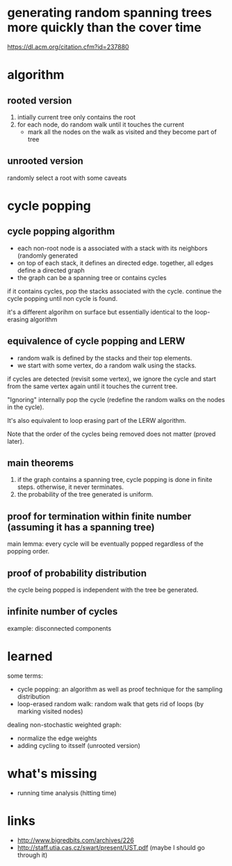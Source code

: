 # generating random spanning trees more quickly than the cover time

https://dl.acm.org/citation.cfm?id=237880

# algorithm

## rooted version

1. intially current tree only contains the root
2. for each node, do random walk until it touches the current 
   - mark all the nodes on the walk as visited and they become part of tree

## unrooted version

randomly select a root with some caveats



# cycle popping

## cycle popping algorithm

- each non-root node is a associated with a stack with its neighbors (randomly generated
- on top of each stack, it defines an directed edge. together, all edges define a directed graph
- the graph can be a spanning tree or contains cycles

if it contains cycles, pop the stacks associated with the cycle. continue the cycle popping until non cycle is found. 

it's a different algorihm on surface but essentially identical to the loop-erasing algorithm 

## equivalence of cycle popping and LERW


- random walk is defined by the stacks and their top elements. 
- we start with some vertex, do a random walk using the stacks. 

if cycles are detected (revisit some vertex), we ignore the cycle and start from the same vertex again until it touches the current tree. 

"Ignoring" internally pop the cycle (redefine the random walks on the nodes in the cycle). 

It's also equivalent to loop erasing part of the LERW algorithm. 

Note that the order of the cycles being removed does not matter (proved later). 
  

## main theorems

1. if the graph contains a spanning tree, cycle popping is done in finite steps. otherwise, it never terminates. 
2. the probability of the tree generated is uniform. 

## proof for termination within finite number  (assuming it has a spanning tree)

main lemma: every cycle will be eventually popped regardless of the popping order. 

## proof of probability distribution

the cycle being popped is independent with the tree be generated. 

## infinite number of cycles

example: disconnected components

# learned

some terms:

- cycle popping: an algorithm as well as proof technique for the sampling distribution
- loop-erased random walk: random walk that gets rid of loops (by marking visited nodes)

dealing non-stochastic weighted graph:

- normalize the edge weights
- adding cycling to itsself (unrooted version)


# what's missing

- running time analysis (hitting time)

# links 

- http://www.bigredbits.com/archives/226
- http://staff.utia.cas.cz/swart/present/UST.pdf (maybe I should go through it)
